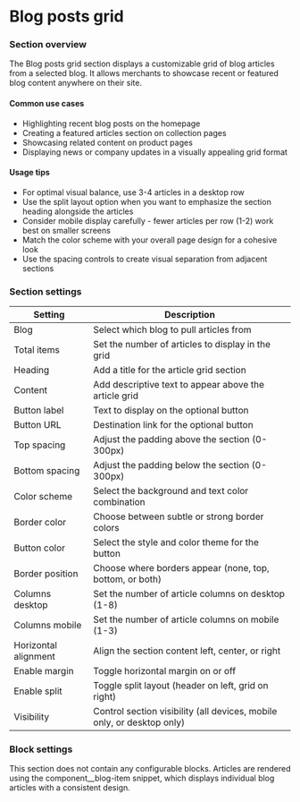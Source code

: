 # Blog posts grid

### Section overview

The Blog posts grid section displays a customizable grid of blog articles from a selected blog. It allows merchants to showcase recent or featured blog content anywhere on their site.

#### Common use cases

* Highlighting recent blog posts on the homepage
* Creating a featured articles section on collection pages
* Showcasing related content on product pages
* Displaying news or company updates in a visually appealing grid format

#### Usage tips

* For optimal visual balance, use 3-4 articles in a desktop row
* Use the split layout option when you want to emphasize the section heading alongside the articles
* Consider mobile display carefully - fewer articles per row (1-2) work best on smaller screens
* Match the color scheme with your overall page design for a cohesive look
* Use the spacing controls to create visual separation from adjacent sections

### Section settings

| Setting              | Description                                                            |
| -------------------- | ---------------------------------------------------------------------- |
| Blog                 | Select which blog to pull articles from                                |
| Total items          | Set the number of articles to display in the grid                      |
| Heading              | Add a title for the article grid section                               |
| Content              | Add descriptive text to appear above the article grid                  |
| Button label         | Text to display on the optional button                                 |
| Button URL           | Destination link for the optional button                               |
| Top spacing          | Adjust the padding above the section (0-300px)                         |
| Bottom spacing       | Adjust the padding below the section (0-300px)                         |
| Color scheme         | Select the background and text color combination                       |
| Border color         | Choose between subtle or strong border colors                          |
| Button color         | Select the style and color theme for the button                        |
| Border position      | Choose where borders appear (none, top, bottom, or both)               |
| Columns desktop      | Set the number of article columns on desktop (1-8)                     |
| Columns mobile       | Set the number of article columns on mobile (1-3)                      |
| Horizontal alignment | Align the section content left, center, or right                       |
| Enable margin        | Toggle horizontal margin on or off                                     |
| Enable split         | Toggle split layout (header on left, grid on right)                    |
| Visibility           | Control section visibility (all devices, mobile only, or desktop only) |

### Block settings

This section does not contain any configurable blocks. Articles are rendered using the component\_\_blog-item snippet, which displays individual blog articles with a consistent design.
